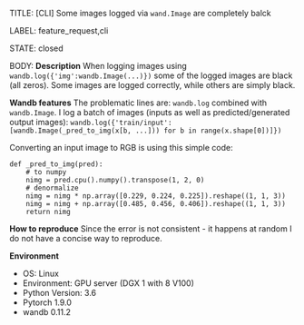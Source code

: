 TITLE:
[CLI] Some images logged via `wand.Image` are completely balck

LABEL:
feature_request,cli

STATE:
closed

BODY:
**Description**
When logging images using `wandb.log({'img':wandb.Image(...)})` some of the logged images are black (all zeros). Some images are logged correctly, while others are simply black.

**Wandb features**
The problematic lines are:
`wandb.log` combined with `wandb.Image`. I log a batch of images (inputs as well as predicted/generated output images):
`wandb.log({'train/input': [wandb.Image(_pred_to_img(x[b, ...])) for b in range(x.shape[0])]})`

Converting an input image to RGB is using this simple code:
```
def _pred_to_img(pred):
    # to numpy
    nimg = pred.cpu().numpy().transpose(1, 2, 0)
    # denormalize
    nimg = nimg * np.array([0.229, 0.224, 0.225]).reshape((1, 1, 3))
    nimg = nimg + np.array([0.485, 0.456, 0.406]).reshape((1, 1, 3))
    return nimg
```

**How to reproduce**
Since the error is not consistent - it happens at random I do not have a concise way to reproduce.

**Environment**
- OS: Linux
- Environment: GPU server (DGX 1 with 8 V100)
- Python Version: 3.6
- Pytorch 1.9.0
- wandb 0.11.2


